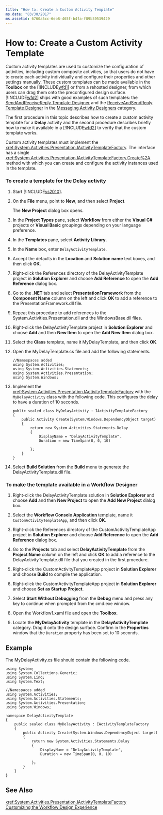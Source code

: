 ```yaml
---
title: "How to: Create a Custom Activity Template"
ms.date: "03/30/2017"
ms.assetid: 6760a5cc-6eb8-465f-b4fa-f89b39539429
---
```

# How to: Create a Custom Activity Template
Custom activity templates are used to customize the configuration of activities, including custom composite activities, so that users do not have to create each activity individually and configure their properties and other settings manually. These custom templates can be made available in the **Toolbox** on the [!INCLUDE[wfd1](../../../includes/wfd1-md.md)] or from a rehosted designer, from which users can drag them onto the preconfigured design surface. [!INCLUDE[wfd2](../../../includes/wfd2-md.md)] ships with good examples of such templates: the [SendAndReceiveReply Template Designer](/visualstudio/workflow-designer/sendandreceivereply-template-designer) and the [ReceiveAndSendReply Template Designer](/visualstudio/workflow-designer/receiveandsendreply-template-designer) in the [Messaging Activity Designers](/visualstudio/workflow-designer/messaging-activity-designers) category.  
  
 The first procedure in this topic describes how to create a custom activity template for a **Delay** activity and the second procedure describes briefly how to make it available in a [!INCLUDE[wfd2](../../../includes/wfd2-md.md)] to verify that the custom template works.  
  
 Custom activity templates must implement the <xref:System.Activities.Presentation.IActivityTemplateFactory>. The interface has a single <xref:System.Activities.Presentation.IActivityTemplateFactory.Create%2A> method with which you can create and configure the activity instances used in the template.  
  
### To create a template for the Delay activity  
  
1. Start [!INCLUDE[vs2010](../../../includes/vs2010-md.md)].  
  
2. On the **File** menu, point to **New**, and then select **Project**.  
  
    The **New Project** dialog box opens.  
  
3. In the **Project Types** pane, select **Workflow** from either the **Visual C#** projects or **Visual Basic** groupings depending on your language preference.  
  
4. In the **Templates** pane, select **Activity Library**.  
  
5. In the **Name** box, enter `DelayActivityTemplate`.  
  
6. Accept the defaults in the **Location** and **Solution name** text boxes, and then click **OK**.  
  
7. Right-click the References directory of the DelayActivityTemplate project in **Solution Explorer** and choose **Add Reference** to open the **Add Reference** dialog box.  
  
8. Go to the **.NET** tab and select **PresentationFramework** from the **Component Name** column on the left and click **OK** to add a reference to the PresentationFramework.dll file.  
  
9. Repeat this procedure to add references to the System.Activities.Presentation.dll and the WindowsBase.dll files.  
  
10. Right-click the DelayActivityTemplate project in **Solution Explorer** and choose **Add** and then **New Item** to open the **Add New Item** dialog box.  
  
11. Select the **Class** template, name it MyDelayTemplate, and then click **OK**.  
  
12. Open the MyDelayTemplate.cs file and add the following statements.  
  
    ```  
    //Namespaces added  
    using System.Activities;  
    using System.Activities.Statements;  
    using System.Activities.Presentation;  
    using System.Windows;  
    ```  
  
13. Implement the <xref:System.Activities.Presentation.IActivityTemplateFactory> with the `MyDelayActivity` class with the following code. This configures the delay to have a duration of 10 seconds.  
  
    ```  
    public sealed class MyDelayActivity : IActivityTemplateFactory  
    {  
        public Activity Create(System.Windows.DependencyObject target)  
        {  
            return new System.Activities.Statements.Delay  
            {  
                DisplayName = "DelayActivityTemplate",  
                Duration = new TimeSpan(0, 0, 10)  
  
            };  
        }  
    }  
    ```  
  
14. Select **Build Solution** from the **Build** menu to generate the DelayActivityTemplate.dll file.  
  
### To make the template available in a Workflow Designer  
  
1. Right-click the DelayActivityTemplate solution in **Solution Explorer** and choose **Add** and then **New Project** to open the **Add New Project** dialog box.  
  
2. Select the **Workflow Console Application** template, name it `CustomActivityTemplateApp`, and then click **OK**.  
  
3. Right-click the References directory of the CustomActivityTemplateApp project in **Solution Explorer** and choose **Add Reference** to open the **Add Reference** dialog box.  
  
4. Go to the **Projects** tab and select **DelayActivityTemplate** from the **Project Name** column on the left and click **OK** to add a reference to the DelayActivityTemplate.dll file that you created in the first procedure.  
  
5. Right-click the CustomActivityTemplateApp project in **Solution Explorer** and choose **Build** to compile the application.  
  
6. Right-click the CustomActivityTemplateApp project in **Solution Explorer** and choose **Set as Startup Project**.  
  
7. Select **Start Without Debugging** from the **Debug** menu and press any key to continue when prompted from the cmd.exe window.  
  
8. Open the Workflow1.xaml file and open the **Toolbox**.  
  
9. Locate the **MyDelayActivity** template in the **DelayActivityTemplate** category. Drag it onto the design surface. Confirm in the **Properties** window that the `Duration` property has been set to 10 seconds.  
  
## Example  
 The MyDelayActivity.cs file should contain the following code.  
  
```  
using System;  
using System.Collections.Generic;  
using System.Linq;  
using System.Text;  
  
//Namespaces added  
using System.Activities;  
using System.Activities.Statements;  
using System.Activities.Presentation;  
using System.Windows;  
  
namespace DelayActivityTemplate  
{  
    public sealed class MyDelayActivity : IActivityTemplateFactory  
    {  
        public Activity Create(System.Windows.DependencyObject target)  
        {  
            return new System.Activities.Statements.Delay  
            {  
                DisplayName = "DelayActivityTemplate",  
                Duration = new TimeSpan(0, 0, 10)  
  
            };  
        }  
    }  
}  
```  
  
## See Also  
 <xref:System.Activities.Presentation.IActivityTemplateFactory>  
 [Customizing the Workflow Design Experience](../../../docs/framework/windows-workflow-foundation/customizing-the-workflow-design-experience.md)
